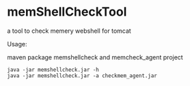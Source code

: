 # memShellCheckTool
a tool to check memery webshell for tomcat

Usage:

maven package memshellcheck and memcheck_agent project

```
java -jar memshellcheck.jar -h
java -jar memshellcheck.jar -a checkmem_agent.jar
```

